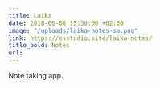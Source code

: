 ```yaml
---
title: Laika
date: 2018-06-08 15:30:00 +02:00
image: "/uploads/laika-notes-sm.png"
link: https://esstudio.site/laika-notes/
title_bold: Notes
url: 
---
```


Note taking app.